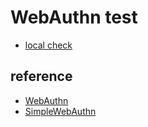 # WebAuthn test
 
- [local check](https://code4fukui.github.io/webauthn-test/static/localcheck.html)

## reference

- [WebAuthn](https://www.w3.org/TR/webauthn-2/)
- [SimpleWebAuthn](https://github.com/MasterKale/SimpleWebAuthn)

